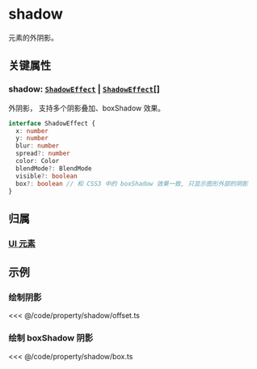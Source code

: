 <script setup>
import Case from '/component/Case.vue'
</script>

# shadow

元素的外阴影。

<case name="Shadow" editor=false></case>

## 关键属性

### shadow: [`ShadowEffect`](../interface/ui/Effect.md#shadoweffect) | [`ShadowEffect`](../interface/ui/Effect.md#shadoweffect)[]

外阴影， 支持多个阴影叠加、boxShadow 效果。

```ts
interface ShadowEffect {
  x: number
  y: number
  blur: number
  spread?: number
  color: Color
  blendMode?: BlendMode
  visible?: boolean
  box?: boolean // 和 CSS3 中的 boxShadow 效果一致, 只显示图形外部的阴影
}
```

## 归属

### [UI 元素](/reference/display/UI.md)

## 示例

<case name="Shadow" index=1 editor=false></case>

### 绘制阴影

<<< @/code/property/shadow/offset.ts

<case name="Shadow" index=0 editor=false></case>

### 绘制 boxShadow 阴影

<<< @/code/property/shadow/box.ts

